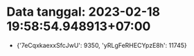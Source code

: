 # Data tanggal: 2023-02-18 19:58:54.948913+07:00

* {'7eCqxkaexxSfcJwU': 9350, 'yRLgFeRHECYpzE8h': 11745}
